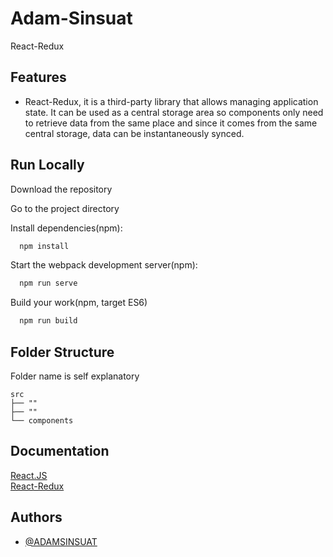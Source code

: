 # Adam-Sinsuat

React-Redux

## Features

- React-Redux, it is a third-party library that allows managing application state. It can be used as a central storage area so components only need to retrieve data from the same place and since it comes from the same central storage, data can be instantaneously synced.

## Run Locally

Download the repository

Go to the project directory

Install dependencies(npm):

```bash
  npm install
```

Start the webpack development server(npm):

```bash
  npm run serve
```

Build your work(npm, target ES6)

```bash
  npm run build
```

## Folder Structure

Folder name is self explanatory

    src
    ├── ""
    ├── ""
    └── components

## Documentation

[React.JS](https://reactjs.org/docs/getting-started.html)  
[React-Redux](https://react-redux.js.org/introduction/getting-started)

## Authors

- [@ADAMSINSUAT](https://github.com/ADAMSINSUAT)
